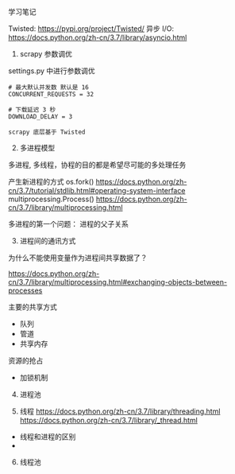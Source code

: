 学习笔记

Twisted: https://pypi.org/project/Twisted/
异步 I/O: https://docs.python.org/zh-cn/3.7/library/asyncio.html

1. scrapy 参数调优

settings.py 中进行参数调优
```
# 最大默认并发数 默认是 16
CONCURRENT_REQUESTS = 32

# 下载延迟 3 秒
DOWNLOAD_DELAY = 3

scrapy 底层基于 Twisted
```

2. 多进程模型

多进程, 多线程，协程的目的都是希望尽可能的多处理任务

产生新进程的方式
os.fork() https://docs.python.org/zh-cn/3.7/tutorial/stdlib.html#operating-system-interface
multiprocessing.Process()  https://docs.python.org/zh-cn/3.7/library/multiprocessing.html

多进程的第一个问题： 进程的父子关系

3. 进程间的通讯方式

为什么不能使用变量作为进程间共享数据了？

https://docs.python.org/zh-cn/3.7/library/multiprocessing.html#exchanging-objects-between-processes

主要的共享方式
   - 队列
   - 管道
   - 共享内存

资源的抢占
   - 加锁机制


4. 进程池

5. 线程 https://docs.python.org/zh-cn/3.7/library/threading.html https://docs.python.org/zh-cn/3.7/library/_thread.html

  - 线程和进程的区别
  - 

6. 线程池